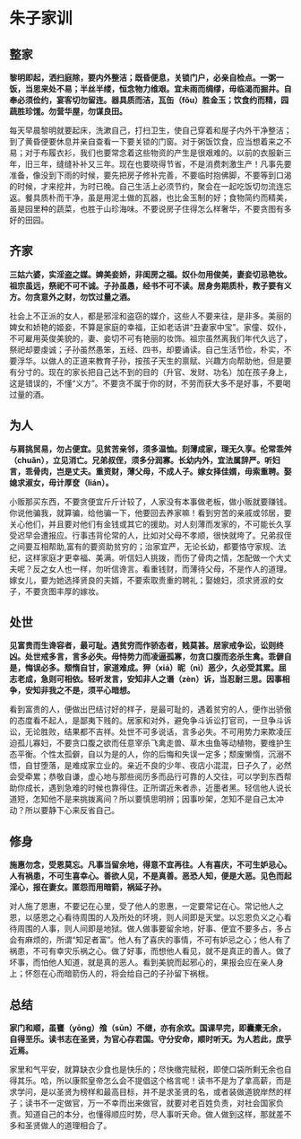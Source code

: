 # 朱子家训

## 整家

**黎明即起，洒扫庭除，要内外整洁；既昏便息，关锁门户，必亲自检点。一粥一饭，当思来处不易；半丝半缕，恒念物力维艰。宜未雨而绸缪，毋临渴而掘井。自奉必须俭约，宴客切勿留连。器具质而洁，瓦缶（fǒu）胜金玉；饮食约而精，园蔬胜珍馐。勿营华屋，勿谋良田。**

每天早晨黎明就要起床，洗漱自己，打扫卫生，使自己穿着和屋子内外干净整洁；到了黄昏便要休息并亲自查看一下要关锁的门窗。对于粥饭饮食，应当想着来之不易；对于布履衣衫，我们也要常念着这些物资的产生是很艰难的。以前的衣服新三年，旧三年，缝缝补补又三年。现在也要晓得节省，不是消费刺激生产！凡事先要准备，像没到下雨的时候，要先把房子修补完善，不要临时抱佛脚，不要等到口渴的时候，才来挖井，为时已晚。自己生活上必须节约，聚会在一起吃饭切勿流连忘返。餐具质朴而干净，虽是用泥土做的瓦器，也比金玉制的好；食物简约而精美，虽是园里种的蔬菜，也胜于山珍海味。不要说房子住得怎么样奢华，不要贪图有多好的田园。

## 齐家

**三姑六婆，实淫盗之媒。婢美妾娇，非闺房之福。奴仆勿用俊美，妻妾切忌艳妆。祖宗虽远，祭祀不可不诚。子孙虽愚，经书不可不读。居身务期质朴，教子要有义方。勿贪意外之财，勿饮过量之酒。**

社会上不正派的女人，都是邪淫和盗窃的媒介，这些人不要来往，是非多。美丽的婢女和娇艳的姬妾，不算是家庭的幸福，正如老话讲“丑妻家中宝”。家僮、奴仆，不可雇用英俊美貌的，妻、妾切不可有艳丽的妆饰。祖宗虽然离我们年代久远了，祭祀却要虔诚；子孙虽然愚笨，五经、四书，却要诵读。自己生活节俭，朴实，不要浮华。以做人的正道来教育子孙，按孩子天生的禀赋、兴趣方向帮助他，但是要有分寸的。现在的家长把自己达不到的目的（升官、发财、功名）加在孩子身上，这是错误的，不懂“义方”。不要贪不属于你的财，不劳而获大多不是好事，不要喝过量的酒。

## 为人

**与肩挑贸易，勿占便宜。见贫苦亲邻，须多温恤。刻薄成家，理无久享。伦常乖舛（chuǎn），立见消亡。兄弟叔侄，须多分润寡。长幼内外，宜法属辞严。听妇言，乖骨肉，岂是丈夫。重资财，薄父母，不成人子。嫁女择佳婿，毋索重聘。娶媳求淑女，毋计厚奁（lián）。**

小贩那买东西，不要贪便宜斤斤计较了，人家没有本事做老板，做小贩就要赚钱。你说他骗我，就算骗，给他骗一下，他要回去养家嘛！看到穷苦的亲戚或邻居，要关心他们，并且要对他们有金钱或其它的援助。对人刻薄而发家的，不可能长久享受迟早会遭报应。行事违背伦常的人，比如对父母不孝顺，很快就垮了。兄弟叔侄之间要互相帮助,富有的要资助贫穷的；治家宜严，无论长幼，都要恪守家规、法纪，这样家庭才更幸福、美满。听信妇人挑拨，而伤了骨肉之情，怎配做一个大丈夫呢？反之女人也一样，勿听信谗言。看重钱财，而薄待父母，不是作人的道理。嫁女儿，要为她选择贤良的夫婿，不要索取贵重的聘礼；娶媳妇，须求贤淑的女子，不要贪图丰厚的嫁妆。

## 处世

**见富贵而生谗容者，最可耻。遇贫穷而作骄态者，贱莫甚。居家戒争讼，讼则终凶。处世戒多言，言多必失。毋恃势力而凌逼孤寡，勿贪口腹而恣杀生禽。乖僻自是，悔误必多。颓惰自甘，家道难成。狎（xiá）昵（nì）恶少，久必受其累。屈志老成，急则可相依。轻听发言，安知非人之谮（zèn）诉，当忍耐三思。因事相争，安知非我之不是，须平心暗想。**

看到富贵的人，便做出巴结讨好的样子，是最可耻的，遇着贫穷的人，便作出骄傲的态度看不起人，是鄙夷下贱的。居家和对外，避免争斗诉讼打官司，一旦争斗诉讼，无论胜败，结果都不吉祥。处世不可多说话，言多必失。不可用势力来欺凌压迫孤儿寡妇，不要贪口腹之欲而任意宰杀飞禽走兽、草木虫鱼等动植物，要维护生态平衡。个性太孤僻，自以为是的人，你的后悔和失误一定多；颓废懒惰，沉溺不悟，自甘堕落，是难成家立业的。亲近不良的少年、夜店小混混，日子久了，必然会受牵累；恭敬自谦，虚心地与那些阅历多而品行可靠的人交往，可以学到东西帮助你成长，遇到急难的时候也靠得住。正所谓近朱者赤，近墨者黑。轻信他人说长道短，怎知他不是来挑拨离间？所以要慎思明辨；因事吵架，怎知不是自己太冲动？所以要静下心来反省自己。

## 修身

**施惠勿念，受恩莫忘。凡事当留余地，得意不宜再往。人有喜庆，不可生妒忌心。人有祸患，不可生喜幸心。善欲人见，不是真善。恶恐人知，便是大恶。见色而起淫心，报在妻女。匿怨而用暗箭，祸延子孙。**

对人施了恩惠，不要记在心里，受了他人的恩惠，一定要常记在心。常记他人之恩，以感恩之心看待周围的人及所处的环境，则人间即是天堂。以忘恩负义之心看待周围的人事，则人间即是地狱。做人做事要留余地，好事、便宜不要多占，多占会有麻烦的，所谓“知足者富”。他人有了喜庆的事情，不可有妒忌之心；他人有了祸患，不可有幸灾乐祸之心。做了好事，而想他人看见，就不是真正的善人。做了坏事，而怕他人知道，就是真的恶人。看到美貌而起邪心的，果报会应在亲人身上；怀怨在心而暗箭伤人的，将会给自己的子孙留下祸根。

## 总结

**家门和顺，虽饔（yōng）飧（sūn）不继，亦有余欢。国课早完，即囊橐无余，自得至乐。读书志在圣贤，为官心存君国。守分安命，顺时听天。为人若此，庶乎近焉。**

家里和气平安，就算缺衣少食也是快乐的；尽快缴完赋税，即使口袋所剩无余也自得其乐。哈，所以康熙皇帝怎么会不提倡这个格言呢！读书不是为了拿高薪，而是求学问，是以圣贤为榜样和最高目标，并不是求圣贤的名，或者装做道貌岸然的样子；读书不一定做官，万一不幸而出来做官，就要对老百姓负责，对社会国家负责。知道自己的本分，也懂得顺应时势，尽人事听天命。做人做到这样，那就差不多和圣贤做人的道理相合了。

